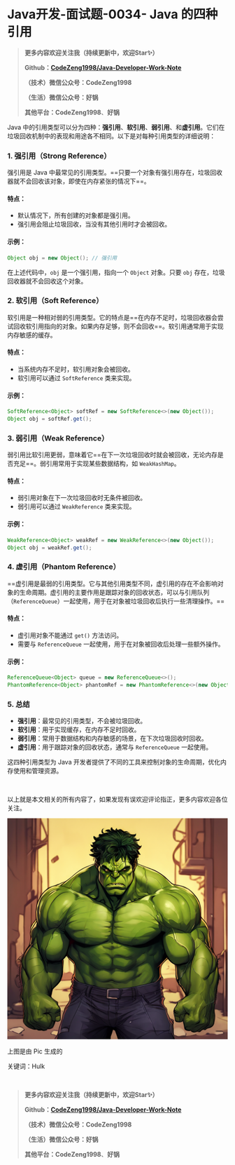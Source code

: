 # Java开发-面试题-0034- Java 的四种引用

> **更多内容欢迎关注我（持续更新中，欢迎Star✨）**
>
> **Github：[CodeZeng1998/Java-Developer-Work-Note](https://github.com/CodeZeng1998/Java-Developer-Work-Note)**
>
> **（技术）微信公众号：CodeZeng1998**
>
> **（生活）微信公众号：好锅**
>
> **其他平台：CodeZeng1998**、**好锅**





Java 中的引用类型可以分为四种：**强引用**、**软引用**、**弱引用**、和**虚引用**。它们在垃圾回收机制中的表现和用途各不相同。以下是对每种引用类型的详细说明：

### 1. 强引用（Strong Reference）

强引用是 Java 中最常见的引用类型。==只要一个对象有强引用存在，垃圾回收器就不会回收该对象，即使在内存紧张的情况下==。

#### 特点：

- 默认情况下，所有创建的对象都是强引用。
- 强引用会阻止垃圾回收，当没有其他引用时才会被回收。

#### 示例：

```java
Object obj = new Object(); // 强引用
```

在上述代码中，`obj` 是一个强引用，指向一个 `Object` 对象。只要 `obj` 存在，垃圾回收器就不会回收这个对象。

### 2. 软引用（Soft Reference）

软引用是一种相对弱的引用类型。它的特点是==在内存不足时，垃圾回收器会尝试回收软引用指向的对象。如果内存足够，则不会回收==。软引用通常用于实现内存敏感的缓存。

#### 特点：

- 当系统内存不足时，软引用对象会被回收。
- 软引用可以通过 `SoftReference` 类来实现。

#### 示例：

```java
SoftReference<Object> softRef = new SoftReference<>(new Object());
Object obj = softRef.get();
```

### 3. 弱引用（Weak Reference）

弱引用比软引用更弱，意味着它==在下一次垃圾回收时就会被回收，无论内存是否充足==。弱引用常用于实现某些数据结构，如 `WeakHashMap`。

#### 特点：

- 弱引用对象在下一次垃圾回收时无条件被回收。
- 弱引用可以通过 `WeakReference` 类来实现。

#### 示例：

```java
WeakReference<Object> weakRef = new WeakReference<>(new Object());
Object obj = weakRef.get();
```

### 4. 虚引用（Phantom Reference）

==虚引用是最弱的引用类型。它与其他引用类型不同，虚引用的存在不会影响对象的生命周期。虚引用的主要作用是跟踪对象的回收状态，可以与引用队列（`ReferenceQueue`）一起使用，用于在对象被垃圾回收后执行一些清理操作。==

#### 特点：

- 虚引用对象不能通过 `get()` 方法访问。
- 需要与 `ReferenceQueue` 一起使用，用于在对象被回收后处理一些额外操作。

#### 示例：

```java
ReferenceQueue<Object> queue = new ReferenceQueue<>();
PhantomReference<Object> phantomRef = new PhantomReference<>(new Object(), queue);
```

### 5. 总结

- **强引用**：最常见的引用类型，不会被垃圾回收。
- **软引用**：用于实现缓存，在内存不足时回收。
- **弱引用**：常用于数据结构和内存敏感的场景，在下次垃圾回收时回收。
- **虚引用**：用于跟踪对象的回收状态，通常与 `ReferenceQueue` 一起使用。

这四种引用类型为 Java 开发者提供了不同的工具来控制对象的生命周期，优化内存使用和管理资源。



<br/>

以上就是本文相关的所有内容了，如果发现有误欢迎评论指正，更多内容欢迎各位关注。

![](https://github.com/CodeZeng1998/Java-Developer-Work-Note/blob/main/Interview/image/0034.png?raw=true)

上图是由 Pic 生成的

关键词：Hulk

<br/>



> **更多内容欢迎关注我（持续更新中，欢迎Star✨）**
>
> **Github：[CodeZeng1998/Java-Developer-Work-Note](https://github.com/CodeZeng1998/Java-Developer-Work-Note)**
>
> **（技术）微信公众号：CodeZeng1998**
>
> **（生活）微信公众号：好锅**
>
> **其他平台：CodeZeng1998**、**好锅**



